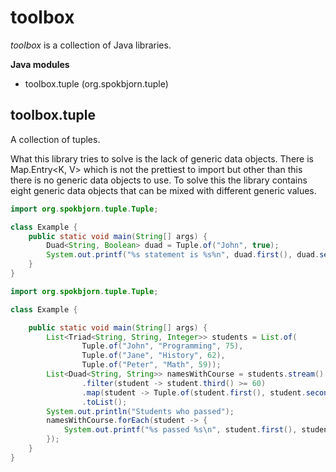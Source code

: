 # toolbox

_toolbox_ is a collection of Java libraries.

**Java modules**
- toolbox.tuple (org.spokbjorn.tuple)

## toolbox.tuple
A collection of tuples.

What this library tries to solve is the lack of generic data objects. There is Map.Entry<K, V> which is not the 
prettiest to import but other than this there is no generic data objects to use. To solve this the library contains eight
generic data objects that can be mixed with different generic values.

```java
import org.spokbjorn.tuple.Tuple;

class Example {
    public static void main(String[] args) {
        Duad<String, Boolean> duad = Tuple.of("John", true);
        System.out.printf("%s statement is %s%n", duad.first(), duad.second());
    }
}
```

```java
import org.spokbjorn.tuple.Tuple;

class Example {

    public static void main(String[] args) {
        List<Triad<String, String, Integer>> students = List.of(
                Tuple.of("John", "Programming", 75),
                Tuple.of("Jane", "History", 62),
                Tuple.of("Peter", "Math", 59));
        List<Duad<String, String>> namesWithCourse = students.stream()
                .filter(student -> student.third() >= 60)
                .map(student -> Tuple.of(student.first(), student.second()))
                .toList();
        System.out.println("Students who passed");
        namesWithCourse.forEach(student -> {
            System.out.printf("%s passed %s\n", student.first(), student.second());
        });
    }
}
```